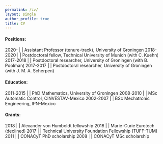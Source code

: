 ```yaml
---
permalink: /cv/
layout: single
author_profile: true
title: CV
---
```


#### Positions:

2020- | | Assistant Professor (tenure-track), University of Groningen
2018-2020 | | Postdoctoral fellow, Technical University of Munich (with C. Kuehn)
2017-2018 | | Postdoctoral researcher, University of Groningen (with B. Poolman)
2017-2017 | | Postdoctoral researcher, University of Groningen (with J. M. A. Scherpen)

#### Education:

2011-2015 | | PhD Mathematics, University of Groningen
2008-2010 | | MSc Automatic Control, CINVESTAV-Mexico
2002-2007 | | BSc Mechatronic Engineering, IPN-Mexico

#### Grants:

2018 | | Alexander von Humboldt fellowship
2018 | | Marie-Curie Eurotech (declined)
2017 | | Technical University Foundation Fellowship (TUFF-TUM)
2011 | | CONACyT PhD scholarship
2008 | | CONACyT MSc scholarship


